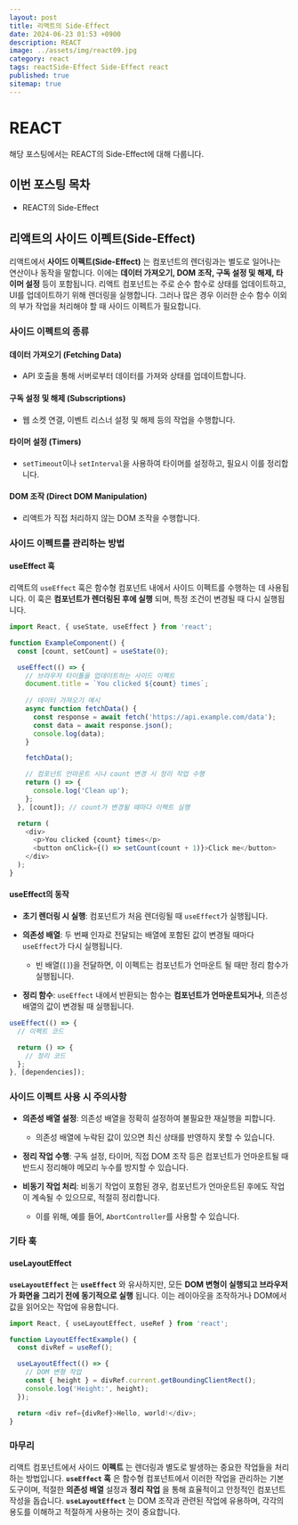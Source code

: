 ```yaml
---
layout: post
title: 리액트의 Side-Effect
date: 2024-06-23 01:53 +0900
description: REACT
image: ../assets/img/react09.jpg
category: react
tags: reactSide-Effect Side-Effect react
published: true
sitemap: true
---
```


# REACT
해당 포스팅에서는 REACT의 Side-Effect에 대해 다룹니다.  <br />


## __이번 포스팅 목차__
* REACT의 Side-Effect <br/>

## __리액트의 사이드 이펙트(Side-Effect)__<br/>
리액트에서 __사이드 이펙트(Side-Effect)__ 는 컴포넌트의 렌더링과는 별도로 일어나는 연산이나 동작을 말합니다. 이에는 __데이터 가져오기, DOM 조작, 구독 설정 및 해제, 타이머 설정__ 등이 포함됩니다. 리액트 컴포넌트는 주로 순수 함수로 상태를 업데이트하고, UI를 업데이트하기 위해 렌더링을 실행합니다. 그러나 많은 경우 이러한 순수 함수 이외의 부가 작업을 처리해야 할 때 사이드 이펙트가 필요합니다.

### __사이드 이펙트의 종류__

#### __데이터 가져오기 (Fetching Data)__
* API 호출을 통해 서버로부터 데이터를 가져와 상태를 업데이트합니다.

#### __구독 설정 및 해제 (Subscriptions)__
* 웹 소켓 연결, 이벤트 리스너 설정 및 해제 등의 작업을 수행합니다.

#### __타이머 설정 (Timers)__
* `setTimeout`이나 `setInterval`을 사용하여 타이머를 설정하고, 필요시 이를 정리합니다.

#### __DOM 조작 (Direct DOM Manipulation)__
* 리액트가 직접 처리하지 않는 DOM 조작을 수행합니다.

### __사이드 이펙트를 관리하는 방법__

#### __useEffect 훅__
리액트의 `useEffect` 훅은 함수형 컴포넌트 내에서 사이드 이펙트를 수행하는 데 사용됩니다. 이 훅은 __컴포넌트가 렌더링된 후에 실행__ 되며, 특정 조건이 변경될 때 다시 실행됩니다.

```javascript
import React, { useState, useEffect } from 'react';

function ExampleComponent() {
  const [count, setCount] = useState(0);

  useEffect(() => {
    // 브라우저 타이틀을 업데이트하는 사이드 이펙트
    document.title = `You clicked ${count} times`;
    
    // 데이터 가져오기 예시
    async function fetchData() {
      const response = await fetch('https://api.example.com/data');
      const data = await response.json();
      console.log(data);
    }

    fetchData();

    // 컴포넌트 언마운트 시나 count 변경 시 정리 작업 수행
    return () => {
      console.log('Clean up');
    };
  }, [count]); // count가 변경될 때마다 이펙트 실행

  return (
    <div>
      <p>You clicked {count} times</p>
      <button onClick={() => setCount(count + 1)}>Click me</button>
    </div>
  );
}
```

#### __useEffect의 동작__

* __초기 렌더링 시 실행__: 컴포넌트가 처음 렌더링될 때 `useEffect`가 실행됩니다.

* __의존성 배열__: 두 번째 인자로 전달되는 배열에 포함된 값이 변경될 때마다 `useEffect`가 다시 실행됩니다.

    * 빈 배열(`[]`)을 전달하면, 이 이펙트는 컴포넌트가 언마운트 될 때만 정리 함수가 실행됩니다.

* __정리 함수__: `useEffect` 내에서 반환되는 함수는 __컴포넌트가 언마운트되거나__, 의존성 배열의 값이 변경될 때 실행됩니다.

```javascript
useEffect(() => {
  // 이펙트 코드

  return () => {
    // 정리 코드
  };
}, [dependencies]);
```

### __사이드 이펙트 사용 시 주의사항__

* __의존성 배열 설정__: 의존성 배열을 정확히 설정하여 불필요한 재실행을 피합니다.

    * 의존성 배열에 누락된 값이 있으면 최신 상태를 반영하지 못할 수 있습니다.

* __정리 작업 수행__: 구독 설정, 타이머, 직접 DOM 조작 등은 컴포넌트가 언마운트될 때 반드시 정리해야 메모리 누수를 방지할 수 있습니다.

* __비동기 작업 처리__: 비동기 작업이 포함된 경우, 컴포넌트가 언마운트된 후에도 작업이 계속될 수 있으므로, 적절히 정리합니다.

    * 이를 위해, 예를 들어, `AbortController`를 사용할 수 있습니다.

### __기타 훅__

#### __useLayoutEffect__

__`useLayoutEffect`__ 는 __`useEffect`__ 와 유사하지만, 모든 __DOM 변형이 실행되고 브라우저가 화면을 그리기 전에 동기적으로 실행__ 됩니다. 이는 레이아웃을 조작하거나 DOM에서 값을 읽어오는 작업에 유용합니다.

```javascript
import React, { useLayoutEffect, useRef } from 'react';

function LayoutEffectExample() {
  const divRef = useRef();

  useLayoutEffect(() => {
    // DOM 변형 작업
    const { height } = divRef.current.getBoundingClientRect();
    console.log('Height:', height);
  });

  return <div ref={divRef}>Hello, world!</div>;
}
```

### __마무리__
리액트 컴포넌트에서 사이드 __이펙트__ 는 렌더링과 별도로 발생하는 중요한 작업들을 처리하는 방법입니다. __`useEffect` 훅__ 은 함수형 컴포넌트에서 이러한 작업을 관리하는 기본 도구이며, 적절한 __의존성 배열__ 설정과 __정리 작업__ 을 통해 효율적이고 안정적인 컴포넌트 작성을 돕습니다. __`useLayoutEffect`__ 는 DOM 조작과 관련된 작업에 유용하며, 각각의 용도를 이해하고 적절하게 사용하는 것이 중요합니다.